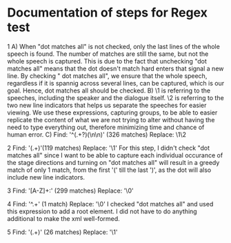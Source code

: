 # Documentation of steps for Regex test

1   A) When "dot matches all" is not checked, only the last lines of the whole speech is found. The number of matches are still the same, but not the whole speech is captured. This is due to the fact that unchecking "dot matches all" means that the dot doesn't match hard enters that signal a new line. By checking " dot matches all", we ensure that the whole speech, regardless if it is spannig across several lines, can be captured, which is our goal. Hence, dot matches all should be checked.
    B) \1 is referring to the speeches, including the speaker and the dialogue itself. \2 is referring to the two new line indicators that helps us separate the speeches for easier viewing. We use these expressions, capturing groups, to be able to easier replicate the content of what we are not trying to alter without having the need to type everything out, therefore minimizing time and chance of human error. 
    C) Find: '^(.+?)(\n\n)' (326 matches)
    Replace: <sp>\1</sp>\2

2 Find: '\(.+\)'(119 matches)
    Replace: '<stage>\1</stage>'
    For this step, I didn't check "dot matches all" since I want to be able to capture each individual occurance of the stage directions and turning on "dot matches all" will result in a greedy match of only 1 match, from the first '(' till the last ')', as the dot will also include new line indicators.

3 Find: '[A-Z]+:' (299 matches)
    Replace: '<speaker>\0</speaker>'

4 Find: '^.+' (1 match)
    Replace: '<Maltese>\0</Maltese>'
    I checked "dot matches all" and used this expression to add a root element. I did not have to do anything additional to make the xml well-formed. 

5 Find: '<sp>(<stage>.+</stage>)</sp>' (26 matches)
    Replace: '\1'
